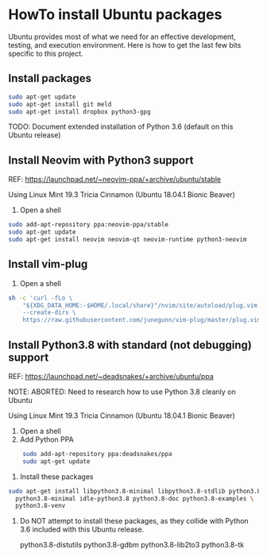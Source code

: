 # HowTo install Ubuntu packages
Ubuntu provides most of what we need for an effective development, testing, and
execution environment.
Here is how to get the last few bits specific to this project.

## Install packages
~~~bash
sudo apt-get update
sudo apt-get install git meld
sudo apt-get install dropbox python3-gpg
~~~

TODO: Document extended installation of Python 3.6 (default on this Ubuntu release)

## Install Neovim with Python3 support
REF: https://launchpad.net/~neovim-ppa/+archive/ubuntu/stable

Using Linux Mint 19.3 Tricia Cinnamon (Ubuntu 18.04.1 Bionic Beaver)

1. Open a shell

~~~bash
sudo add-apt-repository ppa:neovim-ppa/stable
sudo apt-get update
sudo apt-get install neovim neovim-qt neovim-runtime python3-neovim
~~~

## Install vim-plug
1. Open a shell

~~~bash
sh -c 'curl -fLo \
    "${XDG_DATA_HOME:-$HOME/.local/share}"/nvim/site/autoload/plug.vim \
    --create-dirs \
    https://raw.githubusercontent.com/junegunn/vim-plug/master/plug.vim'
~~~

## Install Python3.8 with standard (not debugging) support
REF: https://launchpad.net/~deadsnakes/+archive/ubuntu/ppa

NOTE: ABORTED:  Need to research how to use Python 3.8 cleanly on Ubuntu

Using Linux Mint 19.3 Tricia Cinnamon (Ubuntu 18.04.1 Bionic Beaver)

1. Open a shell
1. Add Python PPA

~~~bash
    sudo add-apt-repository ppa:deadsnakes/ppa
    sudo apt-get update
~~~

1. Install these packages

~~~bash
sudo apt-get install libpython3.8-minimal libpython3.8-stdlib python3.8 \
  python3.8-minimal idle-python3.8 python3.8-doc python3.8-examples \
  python3.8-venv
~~~

1. Do NOT attempt to install these packages, as they collide with Python 3.6
   included with this Ubuntu release.

    python3.8-distutils
    python3.8-gdbm
    python3.8-lib2to3
    python3.8-tk

[activate]: ./HowTo-activate_this_project.md "HowTo activate this project"
[application]: ./HowTo-execute_application.md "HowTo execute application"
[AWS CLI]: ./HowTo-setup-AWS_CLI.md "HowTo setup AWS CLI"
[clone]: ./HowTo-setup-source_control.md "HowTo setup source control"
[deploy]: ./HowTo-deploy-server.md "HowTo deploy server"
[initiation]: ./project_initiation.md "How Rob initiated the project repository"
[install]: ./HowTo-install-packages.md "HowTo install Ubuntu packages"
[license]: ../LICENSE.md "License"
[ReadMe]: ../README.md "ReadMe"
[test]: ./HowTo-test.md "HowTo test"
[venv]: ./HowTo-setup-Python_virtual_environment.md "HowTo setup Python virtual environment"
[workstation]: ./HowTo-setup-workstation.md "HowTo setup workstation"

